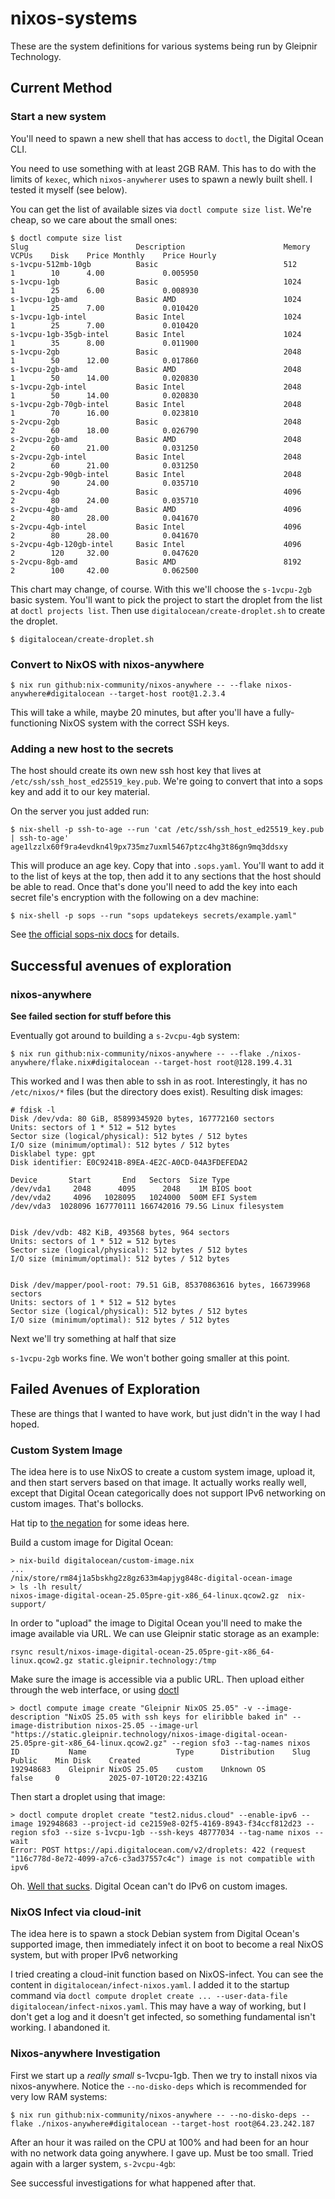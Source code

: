 # nixos-systems

These are the system definitions for various systems being run by Gleipnir Technology.

## Current Method

### Start a new system

You'll need to spawn a new shell that has access to `doctl`, the Digital Ocean CLI.

You need to use something with at least 2GB RAM. This has to do with the limits of `kexec`, which `nixos-anywherer` uses to spawn a newly built shell. I tested it myself (see below).

You can get the list of available sizes via `doctl compute size list`. We're cheap, so we care about the small ones:

```
$ doctl compute size list
Slug                        Description                      Memory     VCPUs    Disk    Price Monthly    Price Hourly
s-1vcpu-512mb-10gb          Basic                            512        1        10      4.00             0.005950
s-1vcpu-1gb                 Basic                            1024       1        25      6.00             0.008930
s-1vcpu-1gb-amd             Basic AMD                        1024       1        25      7.00             0.010420
s-1vcpu-1gb-intel           Basic Intel                      1024       1        25      7.00             0.010420
s-1vcpu-1gb-35gb-intel      Basic Intel                      1024       1        35      8.00             0.011900
s-1vcpu-2gb                 Basic                            2048       1        50      12.00            0.017860
s-1vcpu-2gb-amd             Basic AMD                        2048       1        50      14.00            0.020830
s-1vcpu-2gb-intel           Basic Intel                      2048       1        50      14.00            0.020830
s-1vcpu-2gb-70gb-intel      Basic Intel                      2048       1        70      16.00            0.023810
s-2vcpu-2gb                 Basic                            2048       2        60      18.00            0.026790
s-2vcpu-2gb-amd             Basic AMD                        2048       2        60      21.00            0.031250
s-2vcpu-2gb-intel           Basic Intel                      2048       2        60      21.00            0.031250
s-2vcpu-2gb-90gb-intel      Basic Intel                      2048       2        90      24.00            0.035710
s-2vcpu-4gb                 Basic                            4096       2        80      24.00            0.035710
s-2vcpu-4gb-amd             Basic AMD                        4096       2        80      28.00            0.041670
s-2vcpu-4gb-intel           Basic Intel                      4096       2        80      28.00            0.041670
s-2vcpu-4gb-120gb-intel     Basic Intel                      4096       2        120     32.00            0.047620
s-2vcpu-8gb-amd             Basic AMD                        8192       2        100     42.00            0.062500
```

This chart may change, of course. With this we'll choose the `s-1vcpu-2gb` basic system. You'll want to pick the project to start the droplet from the list at `doctl projects list`. Then use `digitalocean/create-droplet.sh` to create the droplet.


```
$ digitalocean/create-droplet.sh
```

### Convert to NixOS with nixos-anywhere

```
$ nix run github:nix-community/nixos-anywhere -- --flake nixos-anywhere#digitalocean --target-host root@1.2.3.4
```

This will take a while, maybe 20 minutes, but after you'll have a fully-functioning NixOS system with the correct SSH keys.

### Adding a new host to the secrets

The host should create its own new ssh host key that lives at `/etc/ssh/ssh_host_ed25519_key.pub`. We're going to convert that into a sops key and add it to our key material.

On the server you just added run:

```
$ nix-shell -p ssh-to-age --run 'cat /etc/ssh/ssh_host_ed25519_key.pub | ssh-to-age'
age1lzzlx60f9ra4evdkn4l9px735mz7uxml5467ptzc4hg3t86gn9mq3ddsxy
```

This will produce an age key. Copy that into `.sops.yaml`. You'll want to add it to the list of keys at the top, then add it to any sections that the host should be able to read. Once that's done you'll need to add the key into each secret file's encryption with the following on a dev machine:

```
$ nix-shell -p sops --run "sops updatekeys secrets/example.yaml"
```

See [the official sops-nix docs](https://github.com/Mic92/sops-nix/blob/master/README.md) for details.

## Successful avenues of exploration

### nixos-anywhere

**See failed section for stuff before this**

Eventually got around to building a `s-2vcpu-4gb` system:

```
$ nix run github:nix-community/nixos-anywhere -- --flake ./nixos-anywhere/flake.nix#digitalocean --target-host root@128.199.4.31
```

This worked and I was then able to ssh in as root. Interestingly, it has no `/etc/nixos/*` files (but the directory does exist). Resulting disk images:

```
# fdisk -l
Disk /dev/vda: 80 GiB, 85899345920 bytes, 167772160 sectors
Units: sectors of 1 * 512 = 512 bytes
Sector size (logical/physical): 512 bytes / 512 bytes
I/O size (minimum/optimal): 512 bytes / 512 bytes
Disklabel type: gpt
Disk identifier: E0C9241B-89EA-4E2C-A0CD-04A3FDEFEDA2

Device       Start       End   Sectors  Size Type
/dev/vda1     2048      4095      2048    1M BIOS boot
/dev/vda2     4096   1028095   1024000  500M EFI System
/dev/vda3  1028096 167770111 166742016 79.5G Linux filesystem


Disk /dev/vdb: 482 KiB, 493568 bytes, 964 sectors
Units: sectors of 1 * 512 = 512 bytes
Sector size (logical/physical): 512 bytes / 512 bytes
I/O size (minimum/optimal): 512 bytes / 512 bytes


Disk /dev/mapper/pool-root: 79.51 GiB, 85370863616 bytes, 166739968 sectors
Units: sectors of 1 * 512 = 512 bytes
Sector size (logical/physical): 512 bytes / 512 bytes
I/O size (minimum/optimal): 512 bytes / 512 bytes
```

Next we'll try something at half that size

`s-1vcpu-2gb` works fine. We won't bother going smaller at this point.

## Failed Avenues of Exploration

These are things that I wanted to have work, but just didn't in the way I had hoped.

### Custom System Image

The idea here is to use NixOS to create a custom system image, upload it, and then start servers based on that image.
It actually works really well, except that Digital Ocean categorically does not support IPv6 networking on custom images.
That's bollocks.

Hat tip to [the negation](https://thenegation.com/posts/nixos-do-colmena/) for some ideas here.

Build a custom image for Digital Ocean:

```
> nix-build digitalocean/custom-image.nix
...
/nix/store/rm84j1a5bskhg2z8gz633m4apjyg848c-digital-ocean-image
> ls -lh result/
nixos-image-digital-ocean-25.05pre-git-x86_64-linux.qcow2.gz  nix-support/
```

In order to "upload" the image to Digital Ocean you'll need to make the image available via URL. We can use Gleipnir static storage as an example:

```
rsync result/nixos-image-digital-ocean-25.05pre-git-x86_64-linux.qcow2.gz static.gleipnir.technology:/tmp
```

Make sure the image is accessible via a public URL.
Then upload either through the web interface, or using [doctl](https://docs.digitalocean.com/reference/doctl/)

```
> doctl compute image create "Gleipnir NixOS 25.05" -v --image-description "NixOS 25.05 with ssh keys for eliribble baked in" --image-distribution nixos-25.05 --image-url "https://static.gleipnir.technology/nixos-image-digital-ocean-25.05pre-git-x86_64-linux.qcow2.gz" --region sfo3 --tag-names nixos
ID           Name                    Type      Distribution    Slug    Public    Min Disk    Created
192948683    Gleipnir NixOS 25.05    custom    Unknown OS              false     0           2025-07-10T20:22:43Z1G
```

Then start a droplet using that image:

```
> doctl compute droplet create "test2.nidus.cloud" --enable-ipv6 --image 192948683 --project-id ce2159e8-02f5-4169-8943-f34ccf812d23 --region sfo3 --size s-1vcpu-1gb --ssh-keys 48777034 --tag-name nixos --wait
Error: POST https://api.digitalocean.com/v2/droplets: 422 (request "116c778d-8e72-4099-a7c6-c3ad37557c4c") image is not compatible with ipv6
```

Oh. [Well that sucks](https://docs.digitalocean.com/products/custom-images/details/limits/). Digital Ocean can't do IPv6 on custom images.

### NixOS Infect via cloud-init

The idea here is to spawn a stock Debian system from Digital Ocean's supported image, then immediately infect it on boot to become a real NixOS system, but with proper IPv6 networking

I tried creating a cloud-init function based on NixOS-infect. You can see the content in `digitalocean/infect-nixos.yaml`. I added it to the startup command via `doctl compute droplet create ... --user-data-file digitalocean/infect-nixos.yaml`. This may have a way of working, but I don't get a log and it doesn't get infected, so something fundamental isn't working. I abandoned it.

### Nixos-anywhere Investigation

First we start up a _really small_ s-1vcpu-1gb. Then we try to install nixos via nixos-anywhere. Notice the `--no-disko-deps` which is recommended for very low RAM systems:

```
$ nix run github:nix-community/nixos-anywhere -- --no-disko-deps --flake ./nixos-anywhere#digitalocean --target-host root@64.23.242.187
```

After an hour it was railed on the CPU at 100% and had been for an hour with no network data going anywhere. I gave up. Must be too small. Tried again with a larger system, `s-2vcpu-4gb`:

See successful investigations for what happened after that.
